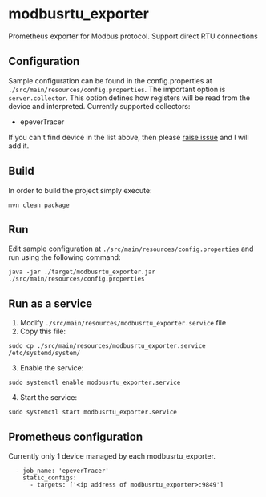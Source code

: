 # modbusrtu_exporter

Prometheus exporter for Modbus protocol. Support direct RTU connections

## Configuration

Sample configuration can be found in the config.properties at ```./src/main/resources/config.properties```. The important option is ```server.collector```. This option defines how registers will be read from the device and interpreted. Currently supported collectors:

 * epeverTracer
 
If you can't find device in the list above, then please [raise issue](https://github.com/dernasherbrezon/modbusrtu_exporter/issues) and I will add it.

## Build

In order to build the project simply execute:

```
mvn clean package
```

## Run

Edit sample configuration at ```./src/main/resources/config.properties``` and run using the following command:

```
java -jar ./target/modbusrtu_exporter.jar ./src/main/resources/config.properties 
```

## Run as a service

1. Modify ```./src/main/resources/modbusrtu_exporter.service``` file
2. Copy this file:

```
sudo cp ./src/main/resources/modbusrtu_exporter.service /etc/systemd/system/
```

3. Enable the service:

```
sudo systemctl enable modbusrtu_exporter.service
```

4. Start the service:

```
sudo systemctl start modbusrtu_exporter.service
```

## Prometheus configuration

Currently only 1 device managed by each modbusrtu_exporter.

```
  - job_name: 'epeverTracer'
    static_configs:
      - targets: ['<ip address of modbusrtu_exporter>:9849']
```